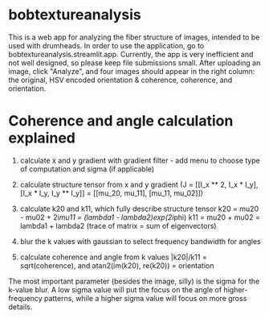# bobtextureanalysis
This is a web app for analyzing the fiber structure of images, intended to be used with drumheads. In order to use the application, go to bobtextureanalysis.streamlit.app. Currently, the app is very inefficient and not well designed, so please keep file submissions small. After uploading an image, click "Analyze", and four images should appear in the right column: the original, HSV encoded orientation & coherence, coherence, and orientation.

# Coherence and angle calculation explained
1. calculate x and y gradient with gradient filter - add menu to choose type of computation and sigma (if applicable)

2. calculate structure tensor from x and y gradient
(J = [[I_x ** 2, I_x * I_y], [I_x * I_y, I_y ** I_y]] = [[mu_20, mu_11], [mu_11, mu_02]])

3. calculate k20 and k11, which fully describe structure tensor
k20 = mu20 - mu02 + 2i*mu11 = (lambda1 - lambda2)exp(2i*phi)
k11 = mu20 + mu02 = lambda1 + lambda2 (trace of matrix = sum of eigenvectors)

4. blur the k values with gaussian to select frequency bandwidth for angles

5. calculate coherence and angle from k values
|k20|/k11 = sqrt(coherence), and atan2(im(k20), re(k20)) = orientation

The most important parameter (besides the image, silly) is the sigma for the k-value blur.
A low sigma value will put the focus on the angle of higher-frequency patterns, while a higher sigma value will focus on more gross details.